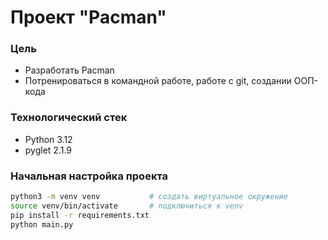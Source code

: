 # Проект "Pacman"

### Цель
* Разработать Pacman
* Потренироваться в командной работе, работе с git, создании ООП-кода

### Технологический стек
- Python 3.12
- pyglet 2.1.9

### Начальная настройка проекта

```bash
python3 -m venv venv           # создать виртуальное окружение
source venv/bin/activate       # подключиться к venv 
pip install -r requirements.txt
python main.py
```

